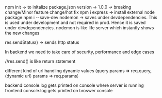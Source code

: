 npm init -> to initalize package.json
version -> 1.0.0 -> breaking change/Minor feature change/hot fix
npm i express -> install external node package
npm i --save-dev nodemon -> saves under devdependencies. This is used under development and not required in prod. Hence it is saved under devdependencies. nodemon is like life server which instantly shows the new changes

res.sendStatus() -> sends http status

In backend we need to take care of security, performance and edge cases

//res.send() is like return statement

different kind of url
handling dynamic values (query params => req.query, (dynamic url) params => req.params)

backend console.log gets printed on console where server is running
frontend console.log gets printed on broswer console 